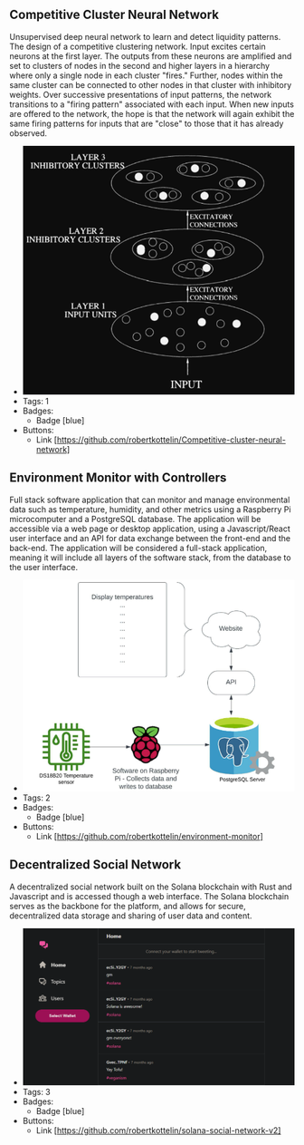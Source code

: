 ## Competitive Cluster Neural Network
Unsupervised deep neural network to learn and detect liquidity patterns. The design of a competitive clustering network. Input excites certain neurons at the first layer. The outputs from these neurons are amplified and set to clusters of nodes in the second and higher layers in a hierarchy where only a single node in each cluster "fires." Further, nodes within the same cluster can be connected to other nodes in that cluster with inhibitory weights. Over successive presentations of input patterns, the network transitions to a "firing pattern" associated with each input. When new inputs are offered to the network, the hope is that the network will again exhibit the same firing patterns for inputs that are "close" to those that it has already observed.
- ![600x200](../assets/neural.png)
- Tags: 1
- Badges:
  - Badge [blue]
- Buttons:
  - Link [https://github.com/robertkottelin/Competitive-cluster-neural-network]

## Environment Monitor with Controllers
Full stack software application that can monitor and manage environmental data such as temperature, humidity, and other metrics using a Raspberry Pi microcomputer and a PostgreSQL database. The application will be accessible via a web page or desktop application, using a Javascript/React user interface and an API for data exchange between the front-end and the back-end. The application will be considered a full-stack application, meaning it will include all layers of the software stack, from the database to the user interface.
- ![600x200](../assets/environment-monitor.png)
- Tags: 2
- Badges:
  - Badge [blue]
- Buttons:
  - Link [https://github.com/robertkottelin/environment-monitor]

## Decentralized Social Network
A decentralized social network built on the Solana blockchain with Rust and Javascript and is accessed though a web interface. The Solana blockchain serves as the backbone for the platform, and allows for secure, decentralized data storage and sharing of user data and content.
- ![600x200](../assets/social-network.png)
- Tags: 3
- Badges:
  - Badge [blue]
- Buttons:
  - Link [https://github.com/robertkottelin/solana-social-network-v2]